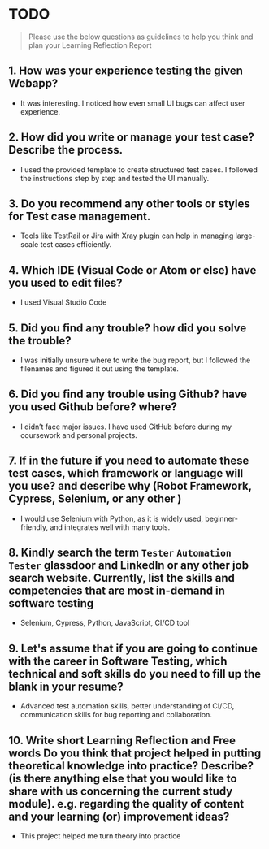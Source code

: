 
# TODO

> Please use the below questions as guidelines to help you think and plan your Learning Reflection Report

## 1. How was your experience testing the given Webapp?
- It was interesting. I noticed how even small UI bugs can affect user experience.
     

## 2. How did you write or manage your test case? Describe the process.
- I used the provided template to create structured test cases. I followed the instructions step by step and tested the UI manually.
    

## 3. Do you recommend any other tools or styles for Test case management. 
 - Tools like TestRail or Jira with Xray plugin can help in managing large-scale test cases efficiently. 


## 4. Which IDE (Visual Code or Atom or else) have you used to edit files?
- I used Visual Studio Code


     
## 5. Did you find any trouble? how did you solve the trouble?
- I was initially unsure where to write the bug report, but I followed the filenames and figured it out using the template.


## 6. Did you find any trouble using Github? have you used Github before? where?
- I didn’t face major issues. I have used GitHub before during my coursework and personal projects.
 

      

## 7. If in the future if you need to automate these test cases, which framework or language will you use? and describe why (Robot Framework, Cypress, Selenium, or any other )
- I would use Selenium with Python, as it is widely used, beginner-friendly, and integrates well with many tools.



## 8. Kindly search the term `Tester` `Automation Tester` glassdoor and LinkedIn or any other job search website. Currently, list the skills and competencies that are most in-demand in software testing
- Selenium, Cypress, Python, JavaScript, CI/CD tool



## 9. **Let's assume** that if you are going to continue with the career in Software Testing, which technical and soft skills do you need to fill up the blank in your resume?
- Advanced test automation skills, better understanding of CI/CD, communication skills for bug reporting and collaboration.




## 10. Write short Learning Reflection and  Free words Do you think that project helped in putting theoretical knowledge into practice? Describe? (is there anything else that you would like to share with us concerning the current study module). e.g. regarding the quality of content and your learning (or) improvement ideas? 
- This project helped me turn theory into practice




 





